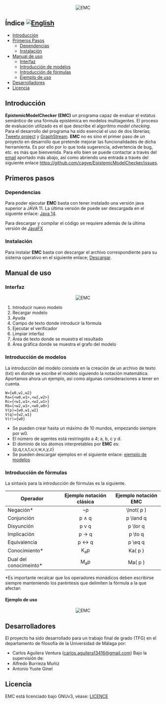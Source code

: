 <p align="center">
  <img src="readme/banner.png" alt="EMC">
</p>

## Índice <a href="README.md"><img src="readme/uk.png" alt="English"></a> 

* [Introducción](#introduction)
* [Primeros Pasos](#primeros)
	* [Dependencias](#dependencias)
	 * [Instalación](#install)
 * [Manual de uso](#manual)
	  * [Interfaz](#interfaz)
	  * [Introducción de modelos](#modelo)
	  * [Introducción de fórmulas](#formula)
    * [Ejemplo de uso](#ejemplo)
* [Desarrolladores](#community)
* [Licencia](#licence)

## Introducción <a name="introduction"></a>
**EpistemicModelChecker (EMC)** un programa capaz de evaluar el
estatus semántico de una fórmula epistémica en modelos multiagentes. El proceso de evaluación utilizado es el que describe el algoritmo *model checking*. Para el desarrollo del 
programa ha sido esencial el uso de dos librerías; [Tweety project](https://tweetyproject.org/) y [GraphStream](http://graphstream-project.org/). **EMC** no es sino el
primer paso de un proyecto en desarrollo que pretende mejorar las funcionalidades de dicha herramienta. Es por ello por lo que toda sugerencia, advertencia de bug, etc. es más que 
bienvenida. Para ello bien se puede contactar a través del [email](#mail) aportado más abajo, así como abriendo una entrada a través del siguiente enlace https://github.com/cagve/EpistemicModelChecker/issues.


## Primeros pasos <a name="primeros"></a>
### Dependencias <a name="dependencias"></a>
Para poder ejecutar **EMC** basta con tener instalado una versión java superior a JAVA 11. La última versión de puede ser descargada en el siguente enlace: [Java 14](https://www.oracle.com/java/technologies/javase/jdk14-archive-downloads.html). 

Para descargar y compilar el código se requiere además de la última versión de [JavaFX](https://gluonhq.com/products/javafx/)

### Instalación<a name="install"></a>

Para instalar **EMC** basta con descargar el archivo correspondiente para su sistema operativo en el siguiente enlace; [Descargar](https://github.com/cagve/EpistemicModelChecker/releases/tag/v2).


## Manual de uso <a name="manual"></a>
### Interfaz <a name="interfaz"></a>
<p align="center">
  <img src="readme/interfaz.png" alt="EMC">
</p>

 1. Introducir nuevo modelo
 2. Recargar modelo
 3. Ayuda
 4. Campo de texto donde introducir la fórmula
 5. Ejecutar el verificador
 6. Limpiar interfaz
 7. Área de texto donde se muestra el resultado
 8. Área gráfica donde se muestra el grafo del modelo

### Introducción de modelos <a name="modelo"></a>
La introducción del modelo consiste en la creación de un archivo de texto (txt) en donde se escribe el modelo siguiendo la notación matemática. Aportamos ahora un ejemplo, así como algunas consideraciones a tener en cuenta. 
```
W={w0,w1,w2}
Ra={<w0,w1>,<w2,w2>}
Rc={<w1,w1>,<w2,w1>}
Rb={<w2,w1>,<w0,w0>}
V(p)={w0,w1,w2}
V(q)={w2,w1}
V(r)={w0}
```
* Se pueden crear hasta un máximo de 10 mundos, empezando siempre por w0.
* El número de agentes está restringido a 4; a, b, c y d.
* El dominio de los átomos interpretables por **EMC** es: {p,q,r,s,t,u,v,w,x,y,z}
* Se pueden descargar ejemplos en el siguiente enlace: [ejemplo de modelos](https://github.com/cagve/EpistemicModelChecker/releases/tag/v1) 

### Introducción de fórmulas <a name="formula"></a>
La sintaxis para la introducción de fórmulas es la siguiente. 

| Operador     | Ejemplo notación  clásica  | Ejemplo notación EMC 
 ------------- |:-------------:| :-------------:|
 |Negación* | ¬p | \lnot( p )    
| Conjunción   |  p ∧ q | p \land q |
| Disyunción     | p v q       |   p \lor q |
| Implicación | p → q     |  p \to q |
| Equivalencia | p ↔ q | p \eq q |
| Conocimiento* | K<sub>a</sub>p | Ka( p )|
| Dual del conocimeinto*|  M<sub>a</sub>p | Ma( p ) |

*Es importante recalcar que los operadores monádicos deben escribirse siempre manteniendo los paréntesis que delimiten la fórmula a la que afectan

#### Ejemplo de uso
<p align="center">
  <img src="readme/corte.gif" alt="EMC">
</p>

## Desarrolladores <a name="community"></a>
El proyecto ha sido desarrollado para un trabajo final de grado (TFG) en el departamento de filosofía de la Universidad de Málaga por:
* Carlos Aguilera Ventura (carlos.aguilera13416@gmail.com)<a name="mail"></a>
Bajo la supervisión de:
* Alfredo Burrieza Muñiz
* Antonio Yuste Ginel
## Licencia <a name="licence"></a>
EMC está licenciado bajo GNUv3, véase: [LICENCE](https://github.com/CaAgVe/EpistemicModelChecker/blob/Release_1.01/licence) 
